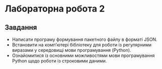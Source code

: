 # Лабораторна робота 2

## Завдання

* Написати програму формування пакетного файлу в форматі JSON.
* Встановити на комп’ютері бібліотеку для роботи із регулярними виразами у середовищі мови програмування (Python).
* Ознайомитися із основними можливостями мови програмування Python щодо роботи із строковими даними.
